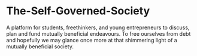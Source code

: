 # The-Self-Governed-Society
A platform for students, freethinkers, and young entrepreneurs to discuss, plan and fund mutually beneficial  endeavours. To free ourselves from debt and hopefully we may glance once more at that shimmering light of a mutually beneficial society.  
